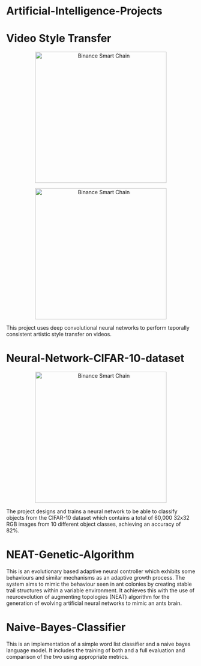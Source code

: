 # Artificial-Intelligence-Projects

# <b>Video Style Transfer</b>

<p align="center">
  <img src="https://i.imgur.com/UMh6vDJ.png" width="350" title="Binance Smart Chain">
</p>

<p align="center">
  <img src="https://i.imgur.com/fXelM2U.png" width="350" title="Binance Smart Chain">
</p>
This project uses deep convolutional neural networks to perform teporally consistent artistic style transfer on videos.

# <b>Neural-Network-CIFAR-10-dataset</b>

<p align="center">
  <img src="https://production-media.paperswithcode.com/datasets/4fdf2b82-2bc3-4f97-ba51-400322b228b1.png" width="350" title="Binance Smart Chain">
</p>

The project designs and trains a neural network to be able to classify objects from the CIFAR-10 dataset which contains a total of 60,000 32x32 RGB images from 10 different object classes, achieving an accuracy of 82%.


# <b>NEAT-Genetic-Algorithm</b>


This is an evolutionary based adaptive neural controller which exhibits some behaviours and similar mechanisms as an adaptive growth process. The system aims to mimic the
behaviour seen in ant colonies by creating stable trail structures within a variable environment. It achieves this with the use of neuroevolution of augmenting topologies (NEAT) algorithm for the generation of evolving artificial neural networks to mimic an ants brain.

# Naive-Bayes-Classifier

This is an implementation of a simple word list classifier and a naive bayes language model. It includes the training of both and a full evaluation and comparison of the two using appropriate metrics. 

